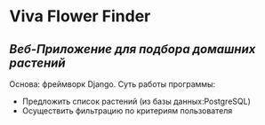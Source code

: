 # Viva Flower Finder
## _Веб-Приложение для подбора домашних растений_

Основа: фреймворк Django.
Суть работы программы:
- Предложить список растений (из базы данных:PostgreSQL)
- Осуществить фильтрацию по критериям пользователя
